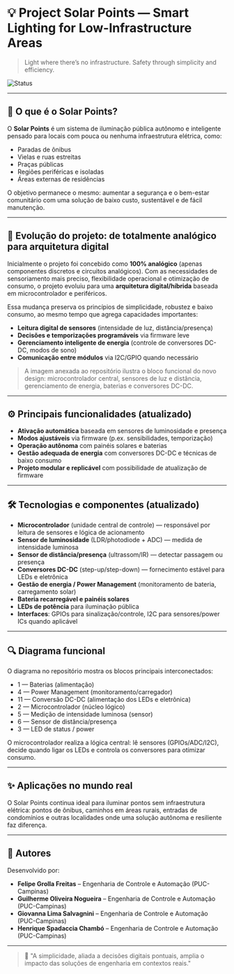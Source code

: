 # 💡 Project Solar Points — Smart Lighting for Low-Infrastructure Areas

> Light where there’s no infrastructure. Safety through simplicity and efficiency.

![Status](https://img.shields.io/badge/status-in%20development-yellow)

---

## 🌙 O que é o Solar Points?

O **Solar Points** é um sistema de iluminação pública autônomo e inteligente pensado para locais com pouca ou nenhuma infraestrutura elétrica, como:

- Paradas de ônibus
- Vielas e ruas estreitas
- Praças públicas
- Regiões periféricas e isoladas
- Áreas externas de residências

O objetivo permanece o mesmo: aumentar a segurança e o bem-estar comunitário com uma solução de baixo custo, sustentável e de fácil manutenção.

---

## 🔁 Evolução do projeto: de totalmente analógico para arquitetura digital

Inicialmente o projeto foi concebido como **100% analógico** (apenas componentes discretos e circuitos analógicos). Com as necessidades de sensoriamento mais preciso, flexibilidade operacional e otimização de consumo, o projeto evoluiu para uma **arquitetura digital/híbrida** baseada em microcontrolador e periféricos.

Essa mudança preserva os princípios de simplicidade, robustez e baixo consumo, ao mesmo tempo que agrega capacidades importantes:

- **Leitura digital de sensores** (intensidade de luz, distância/presença)
- **Decisões e temporizações programáveis** via firmware leve
- **Gerenciamento inteligente de energia** (controle de conversores DC-DC, modos de sono)
- **Comunicação entre módulos** via I2C/GPIO quando necessário

> A imagem anexada ao repositório ilustra o bloco funcional do novo design: microcontrolador central, sensores de luz e distância, gerenciamento de energia, baterias e conversores DC-DC.

---

## ⚙️ Principais funcionalidades (atualizado)

- **Ativação automática** baseada em sensores de luminosidade e presença
- **Modos ajustáveis** via firmware (p.ex. sensibilidades, temporização)
- **Operação autônoma** com painéis solares e baterias
- **Gestão adequada de energia** com conversores DC-DC e técnicas de baixo consumo
- **Projeto modular e replicável** com possibilidade de atualização de firmware

---

## 🛠️ Tecnologias e componentes (atualizado)

- **Microcontrolador** (unidade central de controle) — responsável por leitura de sensores e lógica de acionamento
- **Sensor de luminosidade** (LDR/photodiode + ADC) — medida de intensidade luminosa
- **Sensor de distância/presença** (ultrassom/IR) — detectar passagem ou presença
- **Conversores DC-DC** (step-up/step-down) — fornecimento estável para LEDs e eletrônica
- **Gestão de energia / Power Management** (monitoramento de bateria, carregamento solar)
- **Bateria recarregável e painéis solares**
- **LEDs de potência** para iluminação pública
- **Interfaces**: GPIOs para sinalização/controle, I2C para sensores/power ICs quando aplicável

---

## 🔍 Diagrama funcional

O diagrama no repositório mostra os blocos principais interconectados:

- 1 — Baterias (alimentação)
- 4 — Power Management (monitoramento/carregador)
- 11 — Conversão DC-DC (alimentação dos LEDs e eletrônica)
- 2 — Microcontrolador (núcleo lógico)
- 5 — Medição de intensidade luminosa (sensor)
- 6 — Sensor de distância/presença
- 3 — LED de status / power

O microcontrolador realiza a lógica central: lê sensores (GPIOs/ADC/I2C), decide quando ligar os LEDs e controla os conversores para otimizar consumo.

---

## ✨ Aplicações no mundo real

O Solar Points continua ideal para iluminar pontos sem infraestrutura elétrica: pontos de ônibus, caminhos em áreas rurais, entradas de condomínios e outras localidades onde uma solução autônoma e resiliente faz diferença.

---

## 👥 Autores

Desenvolvido por:

- **Felipe Grolla Freitas** – Engenharia de Controle e Automação (PUC-Campinas)
- **Guilherme Oliveira Nogueira** – Engenharia de Controle e Automação (PUC-Campinas)
- **Giovanna Lima Salvagnini** – Engenharia de Controle e Automação (PUC-Campinas)
- **Henrique Spadaccia Chambó** – Engenharia de Controle e Automação (PUC-Campinas)

---

> 🧠 "A simplicidade, aliada a decisões digitais pontuais, amplia o impacto das soluções de engenharia em contextos reais."

